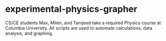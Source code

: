 # experimental-physics-grapher
CS/CE students Max, Milen, and Tamjeed take a required Physics course at Columbia University. All scripts are used to automate calculations, data analysis, and graphing.
